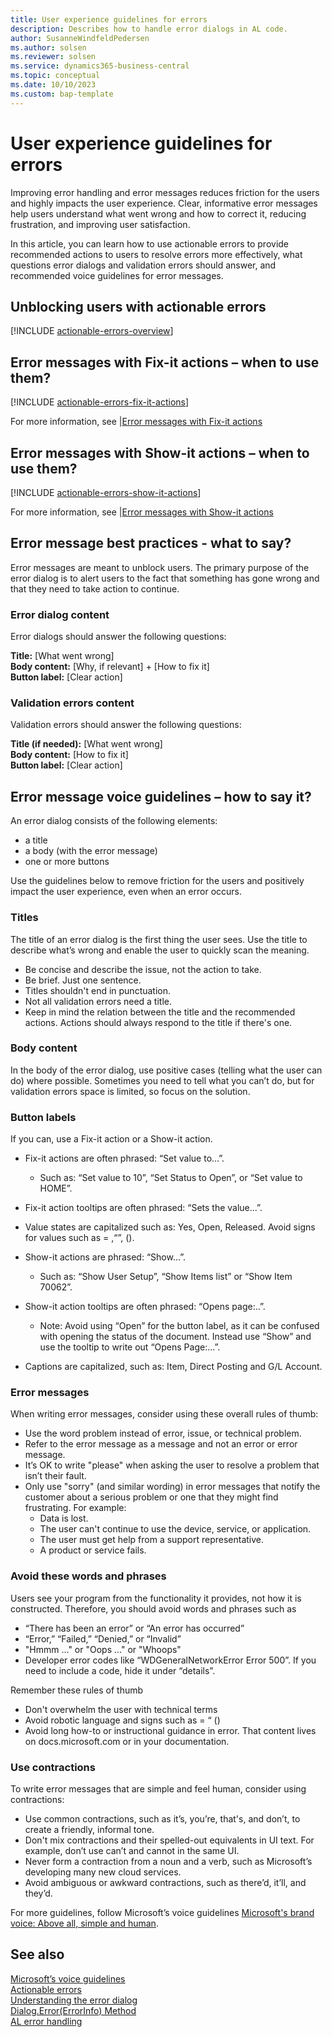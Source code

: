 ```yaml
---
title: User experience guidelines for errors
description: Describes how to handle error dialogs in AL code.
author: SusanneWindfeldPedersen
ms.author: solsen
ms.reviewer: solsen
ms.service: dynamics365-business-central
ms.topic: conceptual
ms.date: 10/10/2023
ms.custom: bap-template
---
```


# User experience guidelines for errors

Improving error handling and error messages reduces friction for the users and highly impacts the user experience. Clear, informative error messages help users understand what went wrong and how to correct it, reducing frustration, and improving user satisfaction. 

In this article, you can learn how to use actionable errors to provide recommended actions to users to resolve errors more effectively, what questions error dialogs and validation errors should answer, and recommended voice guidelines for error messages.


## Unblocking users with actionable errors

[!INCLUDE [actionable-errors-overview](includes/include-actionable-errors-overview.md)]

## Error messages with Fix-it actions – when to use them?

[!INCLUDE [actionable-errors-fix-it-actions](includes/include-actionable-errors-fix-it-actions.md)]

For more information, see |[Error messages with Fix-it actions](devenv-actionable-errors.md#fix-it-actions)

## Error messages with Show-it actions – when to use them?

[!INCLUDE [actionable-errors-show-it-actions](includes/include-actionable-errors-show-it-actions.md)]

For more information, see |[Error messages with Show-it actions](devenv-actionable-errors.md#show-it-actions)


## Error message best practices - what to say?

Error messages are meant to unblock users. The primary purpose of the error dialog is to alert users to the fact that something has gone wrong and that they need to take action to continue. 

### Error dialog content

Error dialogs should answer the following questions:

**Title:** [What went wrong]  
**Body content:** [Why, if relevant] + [How to fix it]  
**Button label:** [Clear action]  

### Validation errors content

Validation errors should answer the following questions:

**Title (if needed):** [What went wrong]  
**Body content:** [How to fix it]  
**Button label:** [Clear action]  


## Error message voice guidelines – how to say it?
An error dialog consists of the following elements:
- a title
- a body (with the error message)
- one or more buttons

Use the guidelines below to remove friction for the users and positively impact the user experience, even when an error occurs.

### Titles
The title of an error dialog is the first thing the user sees. Use the title to describe what’s wrong and enable the user to quickly scan the meaning.

- Be concise and describe the issue, not the action to take.
- Be brief. Just one sentence.
- Titles shouldn't end in punctuation.
- Not all validation errors need a title.  
- Keep in mind the relation between the title and the recommended actions. Actions should always respond to the title if there's one. 

### Body content

In the body of the error dialog, use positive cases (telling what the user can do) where possible. Sometimes you need to tell what you can’t do, but for validation errors space is limited, so focus on the solution.

### Button labels
If you can, use a Fix-it action or a Show-it action. 

- Fix-it actions are often phrased: “Set value to...”. 
  - Such as: “Set value to 10”, “Set Status to Open”, or “Set value to HOME”.
- Fix-it action tooltips are often phrased: “Sets the value...”.
- Value states are capitalized such as: Yes, Open, Released. Avoid signs for values such as = ,“”, ().

- Show-it actions are phrased: “Show...”.
  - Such as: “Show User Setup”, “Show Items list” or “Show Item 70062”. 
- Show-it action tooltips are often phrased: “Opens page:..”.
  - Note: Avoid using “Open” for the button label, as it can be confused with opening the status of the document. Instead use “Show” and use the tooltip to write out “Opens Page:...”.
- Captions are capitalized, such as: Item, Direct Posting and G/L Account.

### Error messages
When writing error messages, consider using these overall rules of thumb:

- Use the word problem instead of error, issue, or technical problem. 
- Refer to the error message as a message and not an error or error message.  
- It’s OK to write "please" when asking the user to resolve a problem that isn’t their fault. 
- Only use "sorry" (and similar wording) in error messages that notify the customer about a serious problem or one that they might find frustrating. For example:
  - Data is lost. 
  - The user can't continue to use the device, service, or application. 
  - The user must get help from a support representative.  
  - A product or service fails. 

### Avoid these words and phrases
Users see your program from the functionality it provides, not how it is constructed. Therefore, you should avoid words and phrases such as

- “There has been an error” or “An error has occurred”  
- “Error,” “Failed,” “Denied,” or “Invalid”
- "Hmmm ..." or "Oops ..." or "Whoops"
- Developer error codes like “WDGeneralNetworkError Error 500”. If you need to include a code, hide it under “details”. 

Remember these rules of thumb
- Don't overwhelm the user with technical terms
- Avoid robotic language and signs such as = “ ()
- Avoid long how-to or instructional guidance in error. That content lives on docs.microsoft.com or in your documentation.

### Use contractions
To write error messages that are simple and feel human, consider using contractions:

- Use common contractions, such as it’s, you’re, that's, and don’t, to create a friendly, informal tone.
- Don't mix contractions and their spelled-out equivalents in UI text. For example, don’t use can’t and cannot in the same UI.
- Never form a contraction from a noun and a verb, such as Microsoft’s developing many new cloud services.
- Avoid ambiguous or awkward contractions, such as there’d, it’ll, and they’d.

For more guidelines, follow Microsoft’s voice guidelines [Microsoft's brand voice: Above all, simple and human](https://learn.microsoft.com/style-guide/brand-voice-above-all-simple-human).

## See also
[Microsoft’s voice guidelines](https://learn.microsoft.com/style-guide/brand-voice-above-all-simple-human)   
[Actionable errors](devenv-actionable-errors.md)   
[Understanding the error dialog](devenv-error-dialog.md)  
[Dialog.Error(ErrorInfo) Method](methods-auto/dialog/dialog-error-errorinfo-method.md)  
[AL error handling](devenv-al-error-handling.md)  
